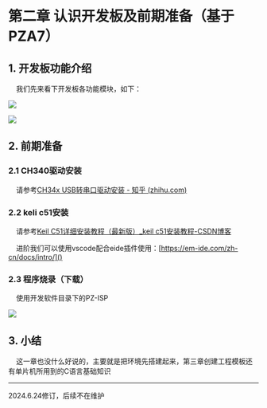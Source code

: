 # 第二章 认识开发板及前期准备（基于PZA7）

## 1. 开发板功能介绍

    我们先来看下开发板各功能模块，如下：

![](https://img.picgo.net/2024/05/23/-2024-05-23-2104474217de9c4c3c033b.png)

![](https://img.picgo.net/2024/05/23/-2024-05-23-210556f30c7b95d54eac26.png)

## 2. 前期准备

### 2.1 CH340驱动安装

    请参考[CH34x USB转串口驱动安装 - 知乎 (zhihu.com)](https://zhuanlan.zhihu.com/p/382351660)

### 2.2 keli c51安装

    请参考[Keil C51详细安装教程（最新版）_keil c51安装教程-CSDN博客](https://blog.csdn.net/weixin_41995541/article/details/107447912)

    进阶我们可以使用vscode配合eide插件使用：[https://em-ide.com/zh-cn/docs/intro/]()

### 2.3 程序烧录（下载）

    使用开发软件目录下的PZ-ISP

![](https://img.picgo.net/2024/05/23/-2024-05-23-210817d0414d6063a9c1de.png)

## 3. 小结

    这一章也没什么好说的，主要就是把环境先搭建起来，第三章创建工程模板还有单片机所用到的C语言基础知识

---

2024.6.24修订，后续不在维护
